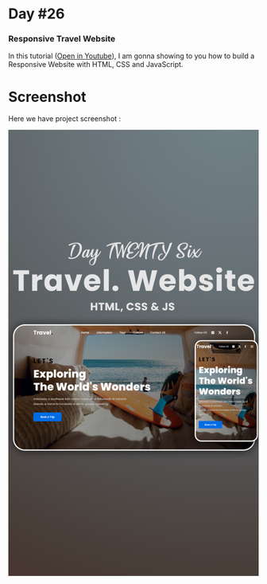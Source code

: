 
# Day #26

### Responsive Travel Website ###

In this tutorial ([Open in Youtube]()), I am gonna showing to you how to build a Responsive Website with HTML, CSS and JavaScript. 

# Screenshot ###

Here we have project screenshot :

![screenshot](Screen-shot-26.png)
